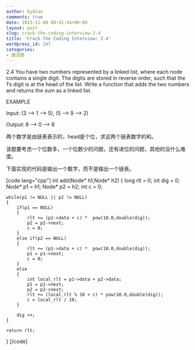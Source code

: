 ```yaml
---
author: bydiao
comments: true
date: 2013-11-08 08:41:44+00:00
layout: post
slug: crack-the-coding-interview-2-4
title: 'Crack the Coding Interview: 2.4'
wordpress_id: 547
categories:
- 面试题
---
```


2.4
You have two numbers represented by a linked list, where each node contains a single digit. The digits are stored in reverse order, such that the 1’s digit is at the head of the list. Write a function that adds the two numbers and returns the sum as a linked list.

EXAMPLE

Input: (3 –> 1 –> 5), (5 –> 9 –> 2)

Output: 8 –> 0 –> 8

两个数字是由链表表示的，head是个位，求这两个链表数字的和。

该题要考虑一个位数多，一个位数少的问题，还有进位的问题，其他的没什么难度。

下面实现的代码是输出一个数字，而不是输出一个链表。

[code lang="cpp"]
int add(Node* h1,Node* h2)
{
	long rlt = 0;
	int dig = 0;
	Node* p1 = h1;
	Node* p2 = h2;
	int c = 0;

	while(p1 != NULL || p2 != NULL)
	{
		if(p1 == NULL)
		{ 
			rlt += (p2->data + c) *  pow(10.0,double(dig));
			p2 = p2->next;
			c = 0;
		}
		else if(p2 == NULL)
		{ 
			rlt += (p1->data + c) *  pow(10.0,double(dig));
			p1 = p1->next;
			c = 0;
		}
		else
		{
			int local_rlt = p1->data + p2->data;
			p1 = p1->next;
			p2 = p2->next;
			rlt += (local_rlt % 10 + c) * pow(10.0,double(dig));
			c = local_rlt / 10;
		}

		dig ++;
	}

	return rlt;
}
[/code]
